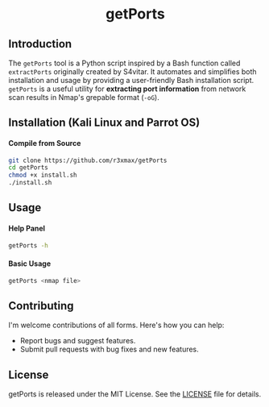 <h1 align="center">getPorts</h1>

## Introduction
The `getPorts` tool is a Python script inspired by a Bash function called `extractPorts` originally created by S4vitar. It automates and simplifies both installation and usage by providing a user-friendly Bash installation script. `getPorts` is a useful utility for **extracting port information** from network scan results in Nmap's grepable format (`-oG`).


## Installation (Kali Linux and Parrot OS)

#### Compile from Source
```bash
git clone https://github.com/r3xmax/getPorts
cd getPorts
chmod +x install.sh
./install.sh
```

## Usage

#### Help Panel
```bash
getPorts -h
```

#### Basic Usage
```bash
getPorts <nmap file>
```

## Contributing

I'm welcome contributions of all forms. Here's how you can help:

- Report bugs and suggest features.
- Submit pull requests with bug fixes and new features.

## License

getPorts is released under the MIT License. See the [LICENSE](https://github.com/rexmax47/extractPorts/blob/main/LICENSE) file for details.




